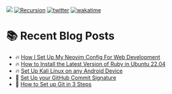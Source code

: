 ![](https://komarev.com/ghpvc/?username=IanoNjuguna&style=plastic&color=green)
[![Recursion](https://badgen.net/badge/curious/recursion/red?icon=bitcoin-lightning&style=plastic)](https://github.com/IanoNjuguna)
[![twitter](https://img.shields.io/twitter/follow/ianonjuguna?logo=twitter&style=plastic&color=grey)](https://twitter.com/ianonjuguna)
[![wakatime](https://wakatime.com/badge/user/04d9ef08-6345-44d6-88a5-c4b7c8b0384e.svg)](https://wakatime.com/@04d9ef08-6345-44d6-88a5-c4b7c8b0384e?style=plastic)


# :books: Recent Blog Posts

<!-- BLOGPOSTS:START -->
 - 🔥 [How I Set Up My Neovim Config For Web Development](https://ianonjuguna.hashnode.dev/how-i-set-up-my-neovim-config-for-web-development)
 - 🔥 [How to Install the Latest Version of Ruby in Ubuntu 22.04](https://ianonjuguna.hashnode.dev/how-to-install-ruby-in-ubuntu)
 - 🔥 [Set Up Kali Linux on any Android Device](https://ianonjuguna.hashnode.dev/set-up-kali-linux-on-any-android-device)
 - 💫 [Set Up your GitHub Commit Signature](https://ianonjuguna.hashnode.dev/set-up-your-github-commit-signature)
 - 🌮 [How to Set up Git in 3 Steps](https://ianonjuguna.hashnode.dev/how-to-set-up-git-in-3-steps)<!-- BLOGPOSTS:END -->
